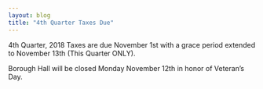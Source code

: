 ```yaml
---
layout: blog
title: "4th Quarter Taxes Due"
---
```


4th Quarter, 2018 Taxes are due November 1st with a grace period extended to November 13th (This Quarter ONLY). 

Borough Hall will be closed Monday November 12th in honor of Veteran’s Day.
